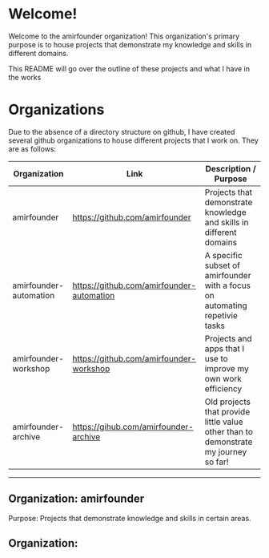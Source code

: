 # Welcome!

Welcome to the amirfounder organization! This organization's primary purpose is to house projects that demonstrate my knowledge and skills in different domains.

This README will go over the outline of these projects and what I have in the works

# Organizations

Due to the absence of a directory structure on github, I have created several github organizations to house different projects that I work on. They are as follows:

| Organization | Link | Description / Purpose
|- |- |-    
| amirfounder | https://github.com/amirfounder | Projects that demonstrate knowledge and skills in different domains
| amirfounder-automation | https://github.com/amirfounder-automation | A specific subset of amirfounder with a focus on automating repetivie tasks
| amirfounder-workshop | https://github.com/amirfounder-workshop | Projects and apps that I use to improve my own work efficiency
| amirfounder-archive | https://gihub.com/amirfounder-archive | Old projects that provide little value other than to demonstrate my journey so far!

---

## Organization: amirfounder

Purpose: Projects that demonstrate knowledge and skills in certain areas.

## Organization: 